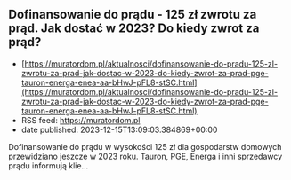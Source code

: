 ## Dofinansowanie do prądu - 125 zł zwrotu za prąd. Jak dostać w 2023? Do kiedy zwrot za prąd?
 - [https://muratordom.pl/aktualnosci/dofinansowanie-do-pradu-125-zl-zwrotu-za-prad-jak-dostac-w-2023-do-kiedy-zwrot-za-prad-pge-tauron-energa-enea-aa-bHwJ-pFL8-stSC.html](https://muratordom.pl/aktualnosci/dofinansowanie-do-pradu-125-zl-zwrotu-za-prad-jak-dostac-w-2023-do-kiedy-zwrot-za-prad-pge-tauron-energa-enea-aa-bHwJ-pFL8-stSC.html)
 - RSS feed: https://muratordom.pl
 - date published: 2023-12-15T13:09:03.384869+00:00

Dofinansowanie do prądu w wysokości 125 zł dla gospodarstw domowych przewidziano jeszcze w 2023 roku. Tauron, PGE, Energa i inni sprzedawcy prądu informują klie...

